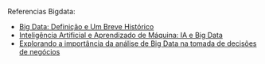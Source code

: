 Referencias Bigdata:

- [Big Data: Definição e Um Breve Histórico](https://medium.com/@stratiobd/big-data-defini%C3%A7%C3%A3o-e-um-breve-hist%C3%B3rico-a389abcf6a3)
- [Inteligência Artificial e Aprendizado de Máquina: IA e Big Data](https://medium.com/@longeardev/artificial-intelligence-and-machine-learning-ai-and-big-data-11f3074de146)
- [Explorando a importância da análise de Big Data na tomada de decisões de negócios](https://medium.com/@emmaajayi04/exploring-the-importance-of-big-data-analytics-in-business-decision-making-52fa8c91bd25)
